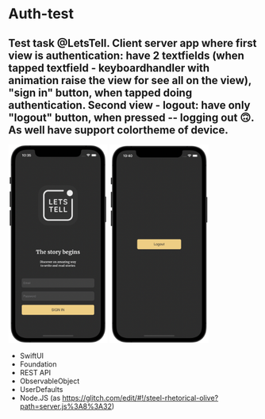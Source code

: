 # Auth-test

## Test task @LetsTell. Client server app where first view is authentication: have 2 textfields (when tapped textfield - keyboardhandler with animation raise the view for see all on the view), "sign in" button, when tapped doing authentication. Second view - logout: have only "logout" button, when pressed -- logging out 🙃. As well have support colortheme of device.

<img src="https://github.com/gruzd1sok/authtest/raw/main/images/main.png" alt="main app" width="200" height="400"> <img src="https://github.com/gruzd1sok/authtest/raw/main/images/logout.png" alt="main app" width="200" height="400"> 

- SwiftUI
- Foundation
- REST API
- ObservableObject
- UserDefaults
- Node.JS (as https://glitch.com/edit/#!/steel-rhetorical-olive?path=server.js%3A8%3A32)
